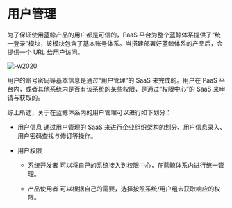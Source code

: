 # 用户管理

为了保证使用蓝鲸产品的用户都是可信的，PaaS 平台为整个蓝鲸体系提供了“统一登录”模块，该模块包含了基本账号体系。当搭建部署好蓝鲸体系的产品后，会提供一个 URL 给用户访问。

![-w2020](../../assets/personalwrokbench1.png)

用户的账号密码等基本信息是通过“用户管理”的 SaaS 来完成的。用户在 PaaS 平台内，或者其他系统内是否有该系统的某些权限，是通过“权限中心”的 SaaS 来申请与获取的。

综上所述，关于在蓝鲸体系内的用户管理可以进行如下划分：

- 用户信息
通过用户管理的 SaaS 来进行企业组织架构的划分、用户信息录入、用户密码查找与修订等操作。

- 用户权限

  - 系统开发者
  可以将自己的系统接入到权限中心，在蓝鲸体系内进行统一管理。

  - 产品使用者
  可以根据自己的需要，选择按照系统/用户组去获取响应的权限。
